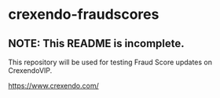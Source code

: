 # crexendo-fraudscores

## NOTE: This README is incomplete.

This repository will be used for testing Fraud Score updates on CrexendoVIP.

https://www.crexendo.com/